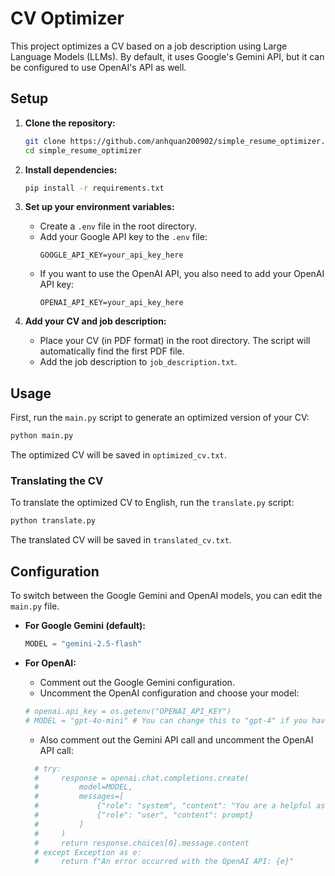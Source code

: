 # CV Optimizer

This project optimizes a CV based on a job description using Large Language Models (LLMs). By default, it uses Google's Gemini API, but it can be configured to use OpenAI's API as well.

## Setup

1. **Clone the repository:**
   ```bash
   git clone https://github.com/anhquan200902/simple_resume_optimizer.git
   cd simple_resume_optimizer
   ```

2. **Install dependencies:**
   ```bash
   pip install -r requirements.txt
   ```

3. **Set up your environment variables:**
   - Create a `.env` file in the root directory.
   - Add your Google API key to the `.env` file:
     ```
     GOOGLE_API_KEY=your_api_key_here
     ```
   - If you want to use the OpenAI API, you also need to add your OpenAI API key:
     ```
     OPENAI_API_KEY=your_api_key_here
     ```

4. **Add your CV and job description:**
   - Place your CV (in PDF format) in the root directory. The script will automatically find the first PDF file.
   - Add the job description to `job_description.txt`.

## Usage

First, run the `main.py` script to generate an optimized version of your CV:

```bash
python main.py
```

The optimized CV will be saved in `optimized_cv.txt`.

### Translating the CV

To translate the optimized CV to English, run the `translate.py` script:

```bash
python translate.py
```

The translated CV will be saved in `translated_cv.txt`.

## Configuration

To switch between the Google Gemini and OpenAI models, you can edit the `main.py` file.

- **For Google Gemini (default):**
  ```python
  MODEL = "gemini-2.5-flash"
  ```

- **For OpenAI:**
  - Comment out the Google Gemini configuration.
  - Uncomment the OpenAI configuration and choose your model:
  ```python
  # openai.api_key = os.getenv("OPENAI_API_KEY")
  # MODEL = "gpt-4o-mini" # You can change this to "gpt-4" if you have access
  ```
  - Also comment out the Gemini API call and uncomment the OpenAI API call:
  ```python
    # try:
    #     response = openai.chat.completions.create(
    #         model=MODEL,
    #         messages=[
    #             {"role": "system", "content": "You are a helpful assistant that optimizes CVs."},
    #             {"role": "user", "content": prompt}
    #         ]
    #     )
    #     return response.choices[0].message.content
    # except Exception as e:
    #     return f"An error occurred with the OpenAI API: {e}"
  ```
